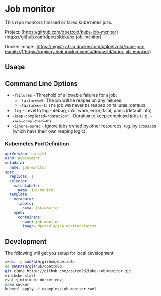 Job monitor
================

This repo monitors finished or failed kubernetes jobs.

Project: [https://github.com/dpetzold/kube-job-monitor](https://github.com/dpetzold/kube-job-monitor)

Docker image: [https://registry.hub.docker.com/u/dpetzold/kube-job-monitor/](https://registry.hub.docker.com/u/dpetzold/kube-job-monitor/)


## Usage

## Command Line Options

* `-failures` - Threshold of allowable failures for a job:
    - `-failures=0`: The job will be reaped on any failures.
    - `-failures=-1`: The job will never be reaped on failures (default).
* `-log` - Level to log - debug, info, warn, error, fatal, panic (default info)
* `-keep-completed=*duration*` - Duration to keep completed jobs (e.g. `-keep-completed=4h`).
* `-ignore-owned` - Ignore jobs owned by other resources, e.g. by `CronJob`s (which have their own reaping logic).

### Kubernetes Pod Definition

```yaml
apiVersion: apps/v1
kind: Deployment
metadata:
  name: job-monitor
spec:
  replicas: 1
  selector:
    matchLabels:
      name: job-monitor
  template:
    metadata:
      labels:
        name: job-monitor
    spec:
      containers:
      - name: job-monitor
        image: dpetzold/job-monitor:latest
```

## Development

The following will get you setup for local development:

```sh
mkdir -p $GOPATH/github/dpetzold
cd $GOPATH/github/dpetzold
git clone https://github.com/dpetzold/kube-job-monitor.git
minikube start
eval $(minikube docker-env)
make docker
kubectl apply -f examples/job-monitor.yaml
```
